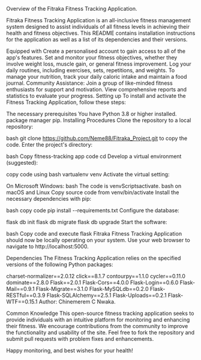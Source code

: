 Overview of the Fitraka Fitness Tracking Application.

Fitraka Fitness Tracking Application is an all-inclusive fitness management system designed to assist individuals of all fitness levels in achieving their health and fitness objectives. This README contains installation instructions for the application as well as a list of its dependencies and their versions.

Equipped with
Create a personalised account to gain access to all of the app's features.
Set and monitor your fitness objectives, whether they involve weight loss, muscle gain, or general fitness improvement.
Log your daily routines, including exercises, sets, repetitions, and weights.
To manage your nutrition, track your daily caloric intake and maintain a food journal.
Community Assistance: Join a group of like-minded fitness enthusiasts for support and motivation.
View comprehensive reports and statistics to evaluate your progress.
Setting up
To install and activate the Fitness Tracking Application, follow these steps:

The necessary prerequisites
You have Python 3.8 or higher installed.
package manager pip.
Installing Procedures
Clone the repository to a local repository:

bash
git clone https://github.com/Neme88/Fitraka_Project.git to copy the code.
Enter the project's directory:

bash
Copy fitness-tracking app code cd
Develop a virtual environment (suggested):

copy code using bash vartualenv venv
Activate the virtual setting:

On Microsoft Windows: bash
The code is venvScriptsactivate.
bash on macOS and Linux
Copy source code from venv/bin/activate
Install the necessary dependencies with pip:

bash copy code pip install --requirements.txt
Configure the database:

flask db init flask db migrate flask db upgrade
Start the software:

bash
Copy code and execute flask
Fitraka Fitness Tracking Application should now be locally operating on your system. Use your web browser to navigate to http://localhost:5000.

Dependencies
The Fitness Tracking Application relies on the specified versions of the following Python packages:

charset-normalizer==2.0.12 click==8.1.7 contourpy==1.1.0 cycler==0.11.0 dominate==2.8.0 Flask==2.0.1
Flask-Cors==4.0.0 Flask-Login==0.6.0 Flask-Mail==0.9.1 Flask-Migrate==3.1.0 Flask-MySQLdb==0.2.0 Flask-RESTful==0.3.9 Flask-SQLAlchemy==2.5.1 Flask-Uploads==0.2.1 Flask-WTF==0.15.1
Author:
Chinemerem C Nwaka.

Common Knowledge
This open-source fitness tracking application seeks to provide individuals with an intuitive platform for monitoring and enhancing their fitness. We encourage contributions from the community to improve the functionality and usability of the site. Feel free to fork the repository and submit pull requests with problem fixes and enhancements.

Happy monitoring, and best wishes for your health!
